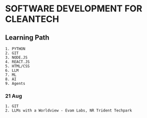 # SOFTWARE DEVELOPMENT FOR CLEANTECH
## Learning Path
	1. PYTHON
	2. GIT
	3. NODE.JS
	4. REACT.JS
	5. HTML/CSS
	6. LLM
	7. ML
	8. AI
	9. Agents

### 21 Aug
	1. GIT
	2. LLMs with a Worldview - Evam Labs, NR Trident Techpark 